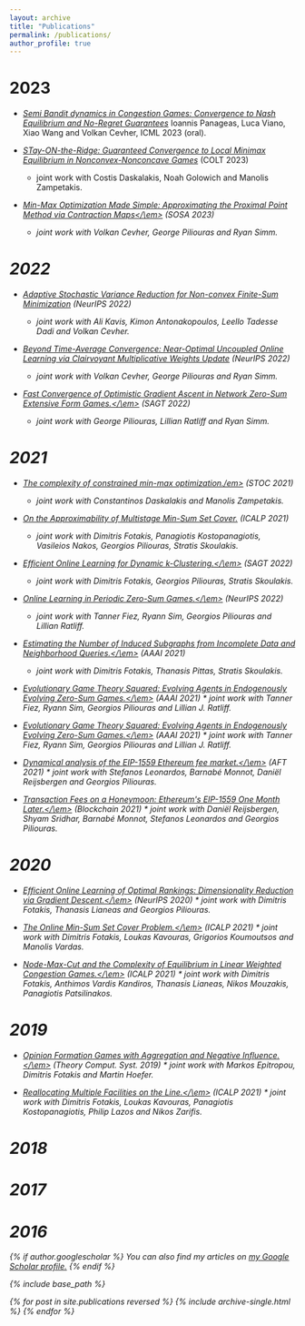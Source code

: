 ```yaml
---
layout: archive
title: "Publications"
permalink: /publications/
author_profile: true
---
```


2023
======
* [<em>Semi Bandit dynamics in Congestion Games: Convergence to Nash Equilibrium and No-Regret Guarantees</em>](https://sskoul.github.io/files/paper1.pdf)                      Ioannis Panageas, Luca Viano, Xiao Wang and Volkan Cevher, ICML 2023 (oral).

* [<em>STay-ON-the-Ridge: Guaranteed Convergence to Local Minimax Equilibrium in Nonconvex-Nonconcave Games</em>](https://sskoul.github.io/files/paper1.pdf) (COLT 2023)
  * joint work with Costis Daskalakis, Noah Golowich and Manolis Zampetakis.

* [<em>Min-Max Optimization Made Simple: Approximating the Proximal Point Method via Contraction Maps</\em>](https://sskoul.github.io/files/paper1.pdf) (SOSA 2023)
  * joint work with Volkan Cevher, George Piliouras and Ryan Simm.

2022
======
* [<em>Adaptive Stochastic Variance Reduction for Non-convex Finite-Sum Minimization</em>](https://sskoul.github.io/files/paper1.pdf) (NeurIPS 2022)
  * joint work with 	Ali Kavis, Kimon Antonakopoulos, Leello Tadesse Dadi and Volkan Cevher.

* [<em>Beyond Time-Average Convergence: Near-Optimal Uncoupled Online Learning via Clairvoyant Multiplicative Weights Update</em>](https://sskoul.github.io/files/paper1.pdf) (NeurIPS 2022)
  * joint work with Volkan Cevher, George Piliouras and Ryan Simm.

* [<em>Fast Convergence of Optimistic Gradient Ascent in Network Zero-Sum Extensive Form Games.</\em>](https://sskoul.github.io/files/paper1.pdf) (SAGT 2022)
  * joint work with George Piliouras, Lillian Ratliff and Ryan Simm.

2021
======

* [<em>The complexity of constrained min-max optimization./em>](https://sskoul.github.io/files/paper1.pdf) (STOC 2021)
  * joint work with Constantinos Daskalakis and Manolis Zampetakis.

* [<em>On the Approximability of Multistage Min-Sum Set Cover.</em>](https://sskoul.github.io/files/paper1.pdf) (ICALP 2021)
  * joint work with Dimitris Fotakis, Panagiotis Kostopanagiotis, Vasileios Nakos, Georgios Piliouras, Stratis Skoulakis.

* [<em>Efficient Online Learning for Dynamic k-Clustering.</\em>](https://sskoul.github.io/files/paper1.pdf) (SAGT 2022)
  * joint work with Dimitris Fotakis, Georgios Piliouras, Stratis Skoulakis.

* [<em>Online Learning in Periodic Zero-Sum Games.</\em>](https://sskoul.github.io/files/paper1.pdf) (NeurIPS 2022)
    * joint work with Tanner Fiez, Ryann Sim, Georgios Piliouras and Lillian Ratliff.

* [<em>Estimating the Number of Induced Subgraphs from Incomplete Data and Neighborhood Queries.</\em>](https://sskoul.github.io/files/paper1.pdf) (AAAI 2021)
    * joint work with Dimitris Fotakis, Thanasis Pittas, Stratis Skoulakis.

* [<em>Evolutionary Game Theory Squared: Evolving Agents in Endogenously Evolving Zero-Sum Games.</\em>](https://sskoul.github.io/files/paper1.pdf) (AAAI 2021)
      * joint work with Tanner Fiez, Ryann Sim, Georgios Piliouras and Lillian J. Ratliff.

* [<em>Evolutionary Game Theory Squared: Evolving Agents in Endogenously Evolving Zero-Sum Games.</\em>](https://sskoul.github.io/files/paper1.pdf) (AAAI 2021)
      * joint work with Tanner Fiez, Ryann Sim, Georgios Piliouras and Lillian J. Ratliff.

* [<em>Dynamical analysis of the EIP-1559 Ethereum fee market.</\em>](https://sskoul.github.io/files/paper1.pdf) (AFT 2021)
      * joint work with Stefanos Leonardos, Barnabé Monnot, Daniël Reijsbergen and Georgios Piliouras.

* [<em>Transaction Fees on a Honeymoon: Ethereum's EIP-1559 One Month Later.</\em>](https://sskoul.github.io/files/paper1.pdf) (Blockchain 2021)
        * joint work with Daniël Reijsbergen, Shyam Sridhar, Barnabé Monnot, Stefanos Leonardos and Georgios Piliouras.

2020
======

* [<em>Efficient Online Learning of Optimal Rankings: Dimensionality Reduction via Gradient Descent.</\em>](https://sskoul.github.io/files/paper1.pdf) (NeurIPS 2020)
        * joint work with Dimitris Fotakis, Thanasis Lianeas and Georgios Piliouras.

* [<em>The Online Min-Sum Set Cover Problem.</\em>](https://sskoul.github.io/files/paper1.pdf) (ICALP 2021)
      * joint work with Dimitris Fotakis, Loukas Kavouras, Grigorios Koumoutsos and Manolis Vardas.

* [<em>Node-Max-Cut and the Complexity of Equilibrium in Linear Weighted Congestion Games.</\em>](https://sskoul.github.io/files/paper1.pdf) (ICALP 2021)
      * joint work with Dimitris Fotakis, Anthimos Vardis Kandiros, Thanasis Lianeas, Nikos Mouzakis, Panagiotis Patsilinakos.


2019
======


* [<em>Opinion Formation Games with Aggregation and Negative Influence.</\em>](https://sskoul.github.io/files/paper1.pdf) (Theory Comput. Syst. 2019)
        * joint work with Markos Epitropou, Dimitris Fotakis and Martin Hoefer.

* [<em>Reallocating Multiple Facilities on the Line.</\em>](https://sskoul.github.io/files/paper1.pdf) (ICALP 2021)
      * joint work with Dimitris Fotakis, Loukas Kavouras, Panagiotis Kostopanagiotis, Philip Lazos and Nikos Zarifis.


2018
======

2017
======

2016
======

{% if author.googlescholar %}
  You can also find my articles on <u><a href="{{author.googlescholar}}">my Google Scholar profile</a>.</u>
{% endif %}

{% include base_path %}

{% for post in site.publications reversed %}
  {% include archive-single.html %}
{% endfor %}
